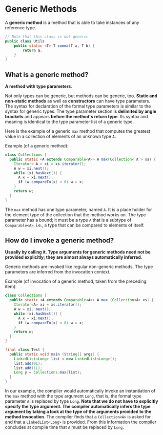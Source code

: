 # Generic Methods

A **generic method** is a method that is able to take instances of any reference type.

```java
// Note that this class is not generic
public class Utils
    public static <T> T comma(T a, T b) {
        return a;
    }
}
```

## What is a generic method?

**A method with type parameters**.

Not only types can be generic, but methods can be generic, too. **Static and non-static methods** as well as **constructors** can have type parameters. The syntax for declaration of the formal type parameters is similar to the syntax for generic types. The type parameter section is **delimited by angle brackets** and appears **before the method's return type**. Its syntax and meaning is identical to the type parameter list of a generic type.

Here is the example of a generic `max` method that computes the greatest value in a collection of elements of an unknown type `A`.

Example (of a generic method):

```java
class Collections {
  public static <A extends Comparable<A>> A max(Collection< A > xs) {
    Iterator< A > xi = xs.iterator();
    A w = xi.next();
    while (xi.hasNext()) {
      A x = xi.next();
      if (w.compareTo(x) < 0) w = x;
    }
    return w;
  }
}
```

The `max` method has one type parameter, named `A`. It is a place holder for the element type of the collection that the method works on. The type parameter has a bound; it must be a type `A` that is a subtype of `Comparable<A>`, i.e., a type that can be compared to elements of itself.

## How do I invoke a generic method?

**Usually by calling it. Type arguments for generic methods need not be provided explicitly; they are almost always automatically inferred**.

Generic methods are invoked like regular non-generic methods. The type parameters are inferred from the invocation context.

Example (of invocation of a generic method; taken from the preceding item):

```java
class Collections {
  public static <A extends Comparable<A>> A max (Collection<A> xs) {
    Iterator<A> xi = xs.iterator();
    A w = xi. next();
    while (xi.hasNext()) {
      A x = xi.next();
      if (w.compareTo(x) < 0) w = x;
    }
    return w;
  }
}

final class Test {
  public static void main (String[] args) {
    LinkedList<Long> list = new LinkedList<Long>();
    list.add(0L);
    list.add(1L);
    Long y = Collections.max(list);
  }
}
```

In our example, the compiler would automatically invoke an instantiation of the `max` method with the type argument `Long`, that is, the formal type parameter `A` is replaced by type `Long`. **Note that we do not have to explicitly specify the type argument. The compiler automatically infers the type argument by taking a look at the type of the arguments provided to the method invocation**. The compiler finds that a `Collection<A>` is asked for and that a `LinkedList<Long>` is provided.  From this information the compiler concludes at compile time that `A` must be replaced by `Long`.
